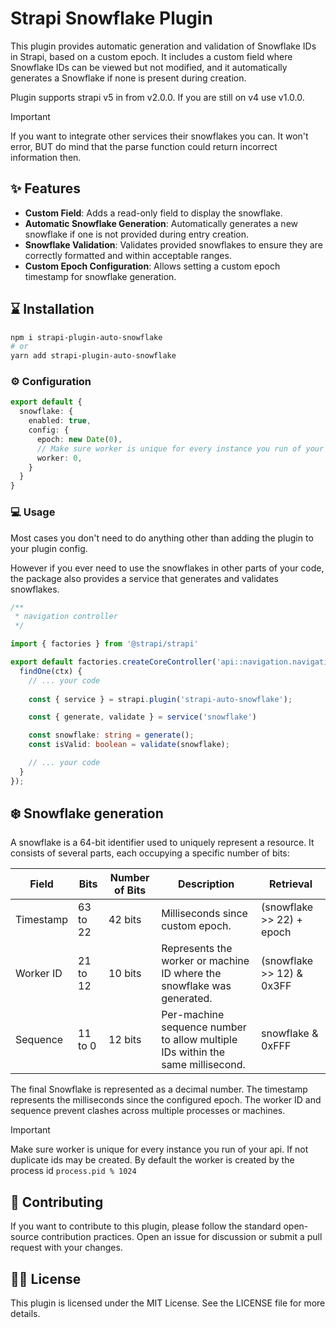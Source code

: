 # Strapi Snowflake Plugin

This plugin provides automatic generation and validation of Snowflake IDs in Strapi, based on a custom epoch. It includes a custom field where Snowflake IDs can be viewed but not modified, and it automatically generates a Snowflake if none is present during creation.

Plugin supports strapi v5 in from v2.0.0. If you are still on v4 use v1.0.0.

> [!IMPORTANT]
> If you want to integrate other services their snowflakes you can. It won't error, BUT do mind that the parse function could return incorrect information then.

## ✨ Features

- **Custom Field**: Adds a read-only field to display the snowflake.
- **Automatic Snowflake Generation**: Automatically generates a new snowflake if one is not provided during entry creation.
- **Snowflake Validation**: Validates provided snowflakes to ensure they are correctly formatted and within acceptable ranges.
- **Custom Epoch Configuration**: Allows setting a custom epoch timestamp for snowflake generation.

## ⌛ Installation

```bash
npm i strapi-plugin-auto-snowflake
# or
yarn add strapi-plugin-auto-snowflake
```

### ⚙️ Configuration

```ts
export default {
  snowflake: {
    enabled: true,
    config: {
      epoch: new Date(0),
      // Make sure worker is unique for every instance you run of your api. If not duplicate ids may be created
      worker: 0,
    }
  }
}
```

### 💻 Usage

Most cases you don't need to do anything other than adding the plugin to your plugin config.

However if you ever need to use the snowflakes in other parts of your code, the package also provides a service that generates and validates snowflakes.

```ts
/**
 * navigation controller
 */

import { factories } from '@strapi/strapi'

export default factories.createCoreController('api::navigation.navigation', {
  findOne(ctx) {
    // ... your code
    
    const { service } = strapi.plugin('strapi-auto-snowflake');

    const { generate, validate } = service('snowflake')

    const snowflake: string = generate();
    const isValid: boolean = validate(snowflake);

    // ... your code
  }
});

```

## ❄️ Snowflake generation

A snowflake is a 64-bit identifier used to uniquely represent a resource. It consists of several parts, each occupying a specific number of bits:

| Field      | Bits      | Number of Bits | Description                                                             | Retrieval                            |
|------------|-----------|----------------|-------------------------------------------------------------------------|--------------------------------------|
| Timestamp  | 63 to 22  | 42 bits         | Milliseconds since custom epoch.                                        | (snowflake >> 22) + epoch            |
| Worker ID  | 21 to 12  | 10 bits         | Represents the worker or machine ID where the snowflake was generated.  | (snowflake >> 12) & 0x3FF            |
| Sequence   | 11 to 0   | 12 bits         | Per-machine sequence number to allow multiple IDs within the same millisecond. | snowflake & 0xFFF                    |

The final Snowflake is represented as a decimal number. The timestamp represents the milliseconds since the configured epoch. The worker ID and sequence prevent clashes across multiple processes or machines.

> [!IMPORTANT]  
> Make sure worker is unique for every instance you run of your api. If not duplicate ids may be created. By default the worker is created by the process id `process.pid % 1024`

## 🙏 Contributing

If you want to contribute to this plugin, please follow the standard open-source contribution practices. Open an issue for discussion or submit a pull request with your changes.

## 👮‍♂️ License

This plugin is licensed under the MIT License. See the LICENSE file for more details.
